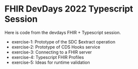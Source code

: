 # FHIR DevDays 2022 Typescript Session

Here is code from the devdays FHIR + Typescript session.

* exercise-1: Prototype of the SDC $extract operation
* exercise-2: Prototype of CDS Hooks service
* exercise-3: Connecting to a FHIR server
* exercise-4: Typescript FHIR Profiles
* exercise-5: Ideas for runtime validation
